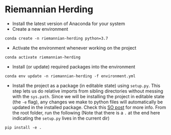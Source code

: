 # Riemannian Herding


- Install the latest version of Anaconda for your system
- Create a new environment
```
conda create -n riemannian-herding python=3.7 
```
- Activate the environment whenever working on the project
```
conda activate riemannian-herding
```
- Install (or update) required packages into the environment
```
conda env update -n riemannian-herding -f environment.yml
```

- Install the project as a package (in editable state) using ``setup.py``. This step lets us
 do relative imports from sibling directories without messing with the 
 ``sys.path``. Since we will be installing the project in editable state (the ``-e`` flag), any changes
 we make to python files will automatically be updated in the installed package. 
 Check this [SO post](https://stackoverflow.com/questions/6323860/sibling-package-imports/50193944#50193944) for more info. 
 From the root folder, run the following (Note that there is a
 ``.`` at the end here indicating the ``setup.py`` lives in the current dir)
```
pip install -e .
```